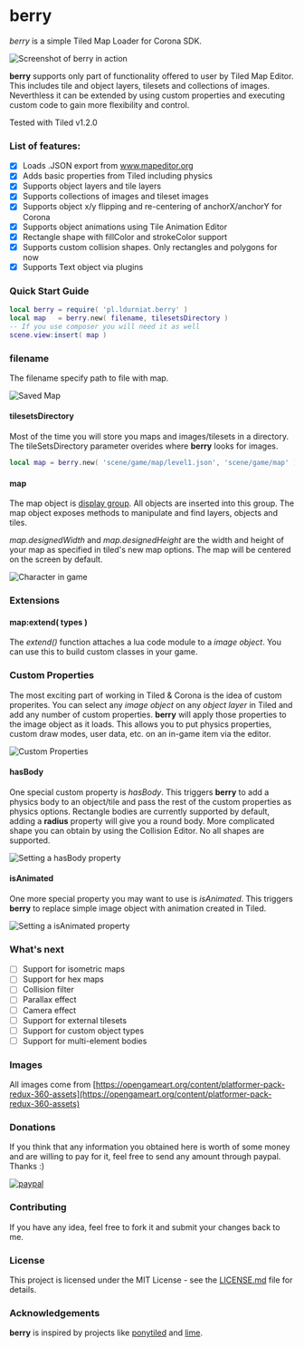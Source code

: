 # berry
*berry* is a simple Tiled Map Loader for Corona SDK.

![Screenshot of berry in action](https://i.imgur.com/DbHD6EL.png)

**berry** supports only part of functionality offered to user by Tiled Map Editor. This includes tile and object layers, tilesets and collections of images. Neverthless it can be extended by using custom properties and executing custom code to gain more flexibility and control.  

Tested with Tiled v1.2.0

### List of features: 

- [x] Loads .JSON export from www.mapeditor.org
- [x] Adds basic properties from Tiled including physics
- [x] Supports object layers and tile layers
- [x] Supports collections of images and tileset images
- [x] Supports object x/y flipping and re-centering of anchorX/anchorY for Corona
- [x] Supports object animations using Tile Animation Editor
- [x] Rectangle shape with fillColor and strokeColor support
- [x] Supports custom collision shapes. Only rectangles and polygons for now
- [x] Supports Text object via plugins

### Quick Start Guide

```lua
local berry = require( 'pl.ldurniat.berry' )
local map   = berry.new( filename, tilesetsDirectory )
-- If you use composer you will need it as well
scene.view:insert( map ) 
```

### filename

The filename specify path to file with map.

![Saved Map](https://i.imgur.com/pCvRX2q.png)

#### tilesetsDirectory

Most of the time you will store you maps and images/tilesets in a directory. The tileSetsDirectory parameter overides where **berry** looks for images.

```lua
local map = berry.new( 'scene/game/map/level1.json', 'scene/game/map' ) -- look for images in /scene/game/map/
```

#### map

The map object is [display group](https://docs.coronalabs.com/api/library/display/newGroup.html). All objects are inserted into this group. The map object exposes methods to manipulate and find layers, objects and tiles.

*map.designedWidth* and *map.designedHeight* are the width and height of your map as specified in tiled's new map options. The map will be centered on the screen by default.

![Character in game](https://i.imgur.com/b6CpA65.png)

### Extensions

#### map:extend( types )

The *extend()* function attaches a lua code module to a *image object*. You can use this to build custom classes in your game.

### Custom Properties

The most exciting part of working in Tiled & Corona is the idea of custom properites. You can select any *image object* on any *object layer* in Tiled and add any number of custom properties. **berry** will apply those properties to the image object as it loads. This allows you to put physics properties, custom draw modes, user data, etc. on an in-game item via the editor.

![Custom Properties](https://i.imgur.com/bY9vfxC.png)

#### hasBody

One special custom property is *hasBody*. This triggers **berry** to add a physics body to an object/tile and pass the rest of the custom properties as physics options. Rectangle bodies are currently supported by default, adding a **radius** property will give you a round body. More complicated shape you can obtain by using the Collision Editor. No all shapes are supported.

![Setting a hasBody property](https://i.imgur.com/EoyRHK9.png)

#### isAnimated

One more special property you may want to use is *isAnimated*. This triggers **berry** to replace simple image object with animation created in Tiled. 

![Setting a isAnimated property](https://i.imgur.com/7GrkP6t.png)  

### What's next

- [ ] Support for isometric maps
- [ ] Support for hex maps
- [ ] Collision filter
- [ ] Parallax effect
- [ ] Camera effect
- [ ] Support for external tilesets
- [ ] Support for custom object types
- [ ] Support for multi-element bodies

### Images

All images come from [https://opengameart.org/content/platformer-pack-redux-360-assets](https://opengameart.org/content/platformer-pack-redux-360-assets)


### Donations

If you think that any information you obtained here is worth of some money and are willing to pay for it, feel free to send any amount through paypal. Thanks :) 

[![paypal](https://www.paypalobjects.com/en_US/i/btn/btn_donateCC_LG.gif)](https://www.paypal.me/ldurniat)

### Contributing

If you have any idea, feel free to fork it and submit your changes back to me.

### License

This project is licensed under the MIT License - see the [LICENSE.md](https://github.com/ldurniat/Berry/blob/master/LICENSE.txt) file for details.

### Acknowledgements 

**berry** is inspired by projects like [ponytiled](https://github.com/ponywolf/ponytiled) and [lime](https://github.com/OutlawGameTools/Lime2DTileEngine). 

